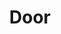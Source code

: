 ---
pid: mp104
title: Door
location_transcription: Broad Street
coordinates: "[-75.166505734657, 39.939685504142]"
zipcode: '19104'
gen_neighborhood: West Philadelphia
neighborhood: University City,Belmont,Parkside,Powelton Village
outside_phl: 
age: '12'
age_range: 6-13
instagram: 
image_file_name: mp_104.jpg
proposal_transcription: 
topic: 
topic_summary: '0'
type: Sculpture Statue
keywords_other: 
credit: Rom Villarica
image_labels: 
twitter: 
facebook: 
permalink: "/monuments/mp104/"
layout: item-page
---